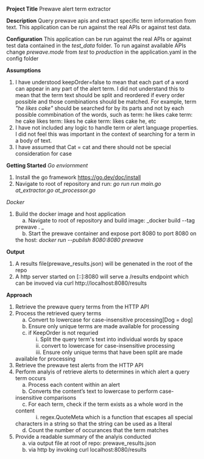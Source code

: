 **Project Title**
Prewave alert term extractor

**Description**
Query prewave apis and extract specific term information from text. This application can be run against the real APIs or against test data. 

**Configuration**
This application can be run against the real APIs or against test data contained in the _test_data_ folder. To run against available 
APIs change  _prewave.mode_ from _test_ to _production_ in the application.yaml in the config folder

**Assumptions**
1. I have understood keepOrder=false to mean that each part of a word can appear in any part of the alert term. I did not understand this to mean that the term text should be split and reordered if every order possible and those combinations should be matched. For example, term _"he likes cake"_ should be searched for by its parts and not by each possible commbination of the words, such as
     term: he likes cake
     term: he cake likes
     term: likes he cake
     term: likes cake he, etc
2. I have not included any logic to handle term or alert language properties. I did not feel this was important in the context of searching for a term in a body of text.      
3. I have assumed that Cat = cat and there should not be special consideration for case 

**Getting Started**
*Go enviornment*
1. Install the go framework https://go.dev/doc/install  
2. Navigate to root of repository and run: _go run run main.go at_extractor.go at_processor.go_  

*Docker*
1. Build the docker image and host application  
   &emsp; a. Navigate to root of repository and build image: _docker build --tag prewave .  _  
   &emsp; b. Start the prewave container and expose port 8080 to port 8080 on the host: _docker run --publish 8080:8080 prewave_  

**Output**
1. A results file(prewave_results.json) will be genenated in the root of the repo
2. A http server started on [::]:8080 will serve a /results endpoint which can be invoved via  curl http://localhost:8080/results

**Approach**
1. Retrieve the prewave query terms from the HTTP API
2. Process the retrieved query terms   
   &emsp; a. Convert to lowercase for case-insensitive processing[Dog = dog]
   &emsp; b. Ensure only unique terms are made available for processing    
   &emsp; c. if KeepOrder is not requried   
      &emsp; &emsp; &emsp; i. Split the query term's text into individual words by space  
      &emsp; &emsp; &emsp; ii. convert to lowercase for case-insensitive processing  
      &emsp; &emsp; &emsp; iii. Ensure only unique terms that have been split are made available for processing  	  
3. Retrieve the prewave test alerts from the HTTP API  
4. Perform analyis of retrieve alerts to determines in which alert a query term occurs  
   &emsp; a. Process each content within an alert  
   &emsp; b. Converts the content’s text to lowercase to perform case-insensitive comparisons  
   &emsp; c. For each term, check if the term exists as a whole word in the content    
      &emsp; &emsp; &emsp; i. regex.QuoteMeta which is a function that escapes all special characters in a string so that the string can be used as a literal  
   &emsp; d. Count the number of occurances that the term matches 
6. Provide a readable summary of the analyis conducted  
   &emsp; a. via output file at root of repo: prewave_results.json  
   &emsp; b. via http by invoking curl localhost:8080/results  




